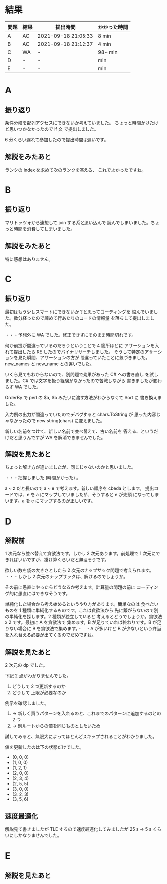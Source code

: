 # 結果

| 問題 | 結果 | 提出時間            | かかった時間 |
|------|------|---------------------|--------------|
| A    | AC   | 2021-09-18 21:08:33 | 8 min        |
| B    | AC   | 2021-09-18 21:12:37 | 4 min        |
| C    | WA   | -                   | 98~ min      |
| D    | -    | -                   |     min      |
| E    | -    | -                   |     min      |

# A

## 振り返り

条件分岐を配列アクセスにできないか考えていました。
ちょっと時間かけたけど思いつかなかったので if 文
で提出しました。

6 分くらい遅れて参加したので提出時間は遅いです。

## 解説をみたあと

ランクの index を求めて次のランクを答える、
これでよかったですね。

# B

## 振り返り

マリトッツォから連想して join する系と思い込んで
読んでしまいました。ちょっと時間を消費してしまいました。

## 解説をみたあと

特に感想はありません。

# C

## 振り返り

最初はもう少しスマートにできないか？と思ってコーディングを
悩んでいました。数分経ったので諦めて行あたりのコードの情報量
を落ちして提出しました。

・・・予想外に WA でした。修正できずにそのまま時間切れです。

何か前提が間違っているのだろうということで 4 箇所ほどに
アサーションを入れて提出したら RE したのでバイナリサーチしました。
そうして特定のアサーションを見た瞬間、アサーションの方が
間違っていたことに気づきました。new_names と new_name との違いでした。

いくら見てもわからないので、別問題で効果があった C# への書き直し
を試しました。C# では文字を扱う経験がなかったので苦戦しながら
書きましたが変わらず WA でした。

OrderBy で perl の $a, $b みたいに渡す方法がわからなくて Sort に
書き換えました。

入力例の出力が間違っていたのでデバグすると chars.ToString が
思った内容じゃなかったので new string(chars) に変えました。

新しい名前をつけて、新しい名前で並べ替えて、古い名前を
答える、というだけだと思うんですが WA を解消できませんでした。

## 解説を見たあと

ちょっと解き方が違いましたが、同じじゃないのかと思いました。

・・・把握しました (時間かかった) 。

a ~ z だと長いので a ~ e で考えます。新しい順序を cbeda とします。
提出コードでは、e を a にマップしていましたが、そうすると e が先頭
になってしまいます。a を e にマップするのが正しいです。

# D

## 解説前

1 次元なら並べ替えて貪欲法です。しかし 2 次元あります。前処理で
1 次元にできればいいですが、掛け算くらいだと無理そうです。

欲しい数を袋の大きさとしたら 2 次元のナップサック問題で考えられます。
・・・しかし 2 次元のナップサックは、解けるのでしょうか。

その前に愚直にやったらどうなるか考えます。計算量の問題の前に
コーディング的に愚直にはできなそうです。

単純化した場合から考え始めるというやり方があります。簡単なのは
食べたいものを 1 種類に単純化するものです。これは貪欲法から
先に繋がらないので別の単純化を探します。2 種類が独立していると
考えるとどうでしょうか。貪欲法 x 2 です。最初に A を貪欲法で
集めます。B が足りていれば終わりです。B が足りない場合に
B を貪欲法で集めます。・・・A が多いけど B が少ないという弁当
を入れ替える必要が出てくるのでだめですね。

## 解説を見たあと

2 次元の dp でした。

下記 2 点がわかりませんでした。

1. どうして 2 つ更新するのか
2. どうして 上限が必要なのか

例示を確認しました。

1. -> 新しく買うパターンを入れるのと、これまでのパターンに追加するのとの 2 つ
2. -> 別ルートからの値を同じものとしたいため

試してみると、無限大によってほとんどスキップされることがわかりました。

値を更新したのは下の状態だけでした。

- (0, 0, 0)
- (1, 0, 0)
- (1, 2, 1)
- (2, 0, 0)
- (2, 3, 4)
- (2, 5, 5)
- (3, 0, 0)
- (3, 2, 3)
- (3, 5, 6)

## 速度最適化

解説見て書きましたが TLE するので速度最適化してみましたが
25 s -> 5 s くらいにしかなりませんでした。

# E

## 解説を見たあと
